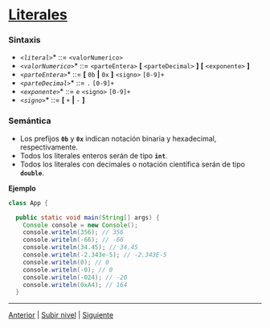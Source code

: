 # [Literales](../u1literals/README.md)



### Sintaxis

- *`<literal>`** ::= `<valorNumerico>`  
- *`<valorNumerico>`** ::= `<parteEntera>` **[** `<parteDecimal>` **]** **[** `<exponente>` **]**  
- *`<parteEntera>`** ::= **[** `0b` **|** `0x` **]** `<signo>` `[0-9]+`  
- *`<parteDecimal>`** ::= `.` `[0-9]+`  
- *`<exponente>`** ::= `e` `<signo>` `[0-9]+`  
- *`<signo>`** ::= **[** `+` **|** `-` **]**

### Semántica

- Los prefijos **`0b`** y **`0x`** indican notación binaria y hexadecimal, respectivamente.  
- Todos los literales enteros serán de tipo **`int`**.  
- Todos los literales con decimales o notación científica serán de tipo **`double`**.



**Ejemplo** 

```JAVA
class App {

  public static void main(String[] args) {
    Console console = new Console();
    console.writeln(356); // 356
    console.writeln(-66); // -66
    console.writeln(34.45); // 34.45
    console.writeln(-2.343e-5); // -2.343E-5
    console.writeln(0); // 0
    console.writeln(-0); // 0
    console.writeln(-024); // -20
    console.writeln(0xA4); // 164
  }
``` 
---

[Anterior](../README.md) | [Subir nivel](../README.md) | [Siguiente](../u2unaryOperators/README.md)
